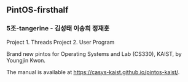 ## PintOS-firsthalf 
### 5조-tangerine - 김성태 이송희 정재훈

Project 1. Threads
Project 2. User Program

Brand new pintos for Operating Systems and Lab (CS330), KAIST, by Youngjin Kwon.

The manual is available at https://casys-kaist.github.io/pintos-kaist/.
